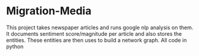 # Migration-Media

This project takes newspaper articles and runs google nlp analysis on them. It documents sentiment score/magnitude per article and also stores the entities. These entities are then uses to build a network graph. All code in python
